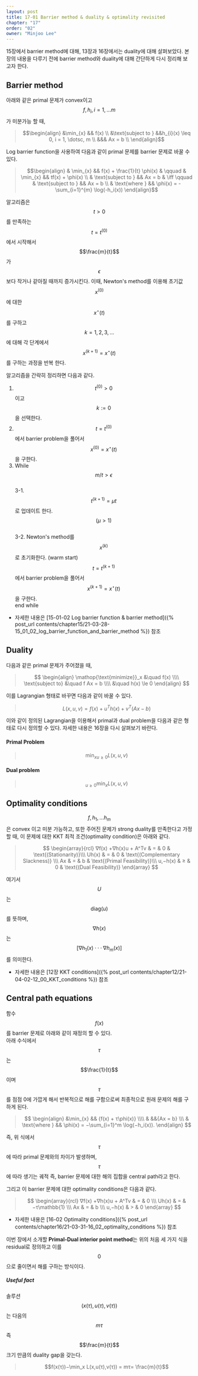```yaml
---
layout: post
title: 17-01 Barrier method & duality & optimality revisited
chapter: "17"
order: "02"
owner: "Minjoo Lee"
---
```


15장에서 barrier method에 대해, 13장과 16장에서는 duality에 대해 살펴보았다.
본 장의 내용을 다루기 전에 barrier method와 duality에 대해 간단하게 다시 정리해 보고자 한다.



## Barrier method
아래와  같은 primal 문제가 convex이고 $$f, h_i , i = 1, . . . m$$가 미분가능 할 때,   
> $$\begin{align}
> &\min_{x} && f(x) \\
> &\text{subject to } &&h_{i}(x) \leq 0, i = 1, \dotsc, m \\
> &&& Ax = b \\
> \end{align}$$

Log barrier function을 사용하여 다음과 같이 primal 문제를 barrier 문제로 바꿀 수 있다.

> $$\begin{align}
> & \min_{x} && f(x) + \frac{1}{t} \phi(x) & \qquad & \min_{x} && tf(x) + \phi(x) \\
> & \text{subject to } && Ax = b & \iff \qquad & \text{subject to } && Ax = b \\
> & \text{where } && \phi(x) = - \sum_{i=1}^{m} \log(-h_i(x))
> \end{align}$$

알고리즘은 $$t > 0$$를 만족하는 $$t = t^{(0)}$$에서 시작해서 $$\frac{m}{t}$$가 $$\epsilon$$보다 작거나 같아질 때까지 증가시킨다. 이때, Newton's method를 이용해 초기값 $$x^{(0)}$$에 대한 $$x^{\star}(t)$$를 구하고 $$k = 1, 2, 3, . . .$$에 대해 각 단계에서  $$x^{(k+1)} = x^{\star}(t)$$를 구하는 과정을 반복 한다.

알고리즘을 간략히 정리하면 다음과 같다.

1. $$t^{(0)} \gt 0$$이고 $$k := 0$$을 선택한다.
2. $$t = t^{(0)}$$에서 barrier problem을 풀어서 $$x^{(0)} = x^{\star}(t)$$을 구한다.
3. While $$m/t \gt \epsilon$$ <br>
  3-1. $$t^{(k+1)} = µt$$로 업데이트 한다. $$(µ > 1)$$ <br>
  3-2. Newton's method를 $$x^{(k)}$$로 초기화한다. (warm start)<br>
        $$t = t^{(k+1)}$$에서 barrier problem을 풀어서 $$x^{(k+1)} = x^{\star}(t)$$을 구한다.<br>
  end while<br>

* 자세한 내용은  [15-01-02 Log barrier function & barrier method]({% post_url contents/chapter15/21-03-28-15_01_02_log_barrier_function_and_barrier_method %}) 참조


## Duality
다음과 같은 primal 문제가 주어졌을 때, 
>$$
>\begin{align}
>    \mathop{\text{minimize}}_x &\quad f(x) \\\\
>    \text{subject to} &\quad f Ax = b \\\\
>    &\quad h(x) \le 0
>\end{align}
>$$

이를 Lagrangian 형태로 바꾸면 다음과 같이 바꿀 수 있다.
>$$
>L(x,u,v) = f(x) + u^Th(x) + v^T(Ax - b)
>$$

이와 같이 정의된 Lagrangian을 이용해서 primal과 dual problem을 다음과 같은 형태로 다시 정의할 수 있다. 자세한 내용은 16장을 다시 살펴보기 바란다.<br>
#### Primal Problem
>$$
>\min_x \mathop{\max_{u,v}}_{u \geq 0} L(x,u,v)
>$$

#### Dual problem
>$$
>\mathop{\max_{u,v}}_{u \geq 0} \min_x L(x,u,v)
>$$

## Optimality conditions

$$f,h_1,...h_m$$은 convex 이고 미분 가능하고, 또한 주어진 문제가 strong duality를 만족한다고 가정할 때, 이 문제에 대한 KKT 최적 조건(optimality condition)은 아래와 같다.

> $$
> \begin{array}{rcl}
> ∇f(x) +∇h(x)u + A^Tv & = & 0 & \text{(Stationarity)}\\\
>  Uh(x) & = & 0 & \text{(Complementary Slackness)} \\\
> Ax & = & b & \text{(Primal Feasibility)}\\\
> u,−h(x)  & ≥ & 0 & \text{(Dual Feasibility)}
> \end{array}
> $$

여기서 $$U$$는 $$\text{diag}(u)$$를 뜻하며, $$∇h(x)$$는 $$ [ ∇h_1(x) ··· ∇h_m(x) ]$$를 의미한다.

* 자세한 내용은 [12장 KKT conditions]({% post_url contents/chapter12/21-04-02-12_00_KKT_conditions %}) 참조

## Central path equations
함수 $$f(x)$$를 barrier 문제로 아래와 같이 재정의 할 수 있다.<br>
아래 수식에서 $$τ$$는 $$\frac{1}{t}$$이며 $$\tau$$를 점점 0에 가깝게 해서 반복적으로 해를 구함으로써 최종적으로 원래 문제의 해를 구하게 된다.

>$$
>\begin{align}
>&\min_{x} && {f(x) + τ\phi(x)} \\\\
>& &&{Ax = b} \\\
>& \text{where } && \phi(x) = −\sum_{i=1}^m \log(−h_i(x)).
>\end{align}
>$$

즉, 위 식에서 $$τ$$에 따라 primal 문제와의 차이가 발생하며, $$τ$$에 따라 생기는 궤적 즉, barrier 문제에 대한 해의 집합을 central path라고 한다.

그리고 이 barrier 문제에 대한 optimality conditions은 다음과 같다.
> $$
> \begin{array}{rcl}
> ∇f(x) +∇h(x)u + A^Tv  & = & 0 \\\
> Uh(x) & = & −τ\mathbb{1} \\\
> Ax & = & b \\\
> u,−h(x)  & > & 0
> \end{array}
> $$
 
* 자세한 내용은 [16-02 Optimality conditions]({% post_url contents/chapter16/21-03-31-16_02_optimality_conditions %}) 참조

이번 장에서 소개할 **Primal-Dual interior point method**는 위의 처음 세 가지 식을 residual로 정의하고 이를 $$0$$으로 줄이면서 해를 구하는 방식이다.

##### Useful fact
솔루션 $$(x(τ),u(τ),v(τ))$$는 다음의 $$mτ$$ 즉 $$\frac{m}{t}$$ 크기 만큼의 duality gap을 갖는다.
> $$f(x(τ))−\min_x L(x,u(τ),v(τ)) = mτ= \frac{m}{t}$$

